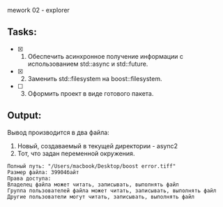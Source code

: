 
mework 02 - explorer

## Tasks:

- [x] 1. Обеспечить асинхронное получение информации с использованием std::async и std::future.
- [x] 2. Заменить std::filesystem на boost::filesystem.
- [ ] 3. Оформить проект в виде готового пакета.
 
## Output:

Вывод производится в два файла: 
1. Новый, создаваемый в текущей директории - async2
2. Тот, что задан переменной окружения.

```ShellSession
Полный путь: "/Users/macbook/Desktop/boost error.tiff"
Размер файла: 39904байт
Права доступа: 
Владелец файла может читать, записывать, выполнять файл
Группа пользователей файла может читать, записывать, выполнять файл
Другие пользователи могут читать, записывать, выполнять файл

```
